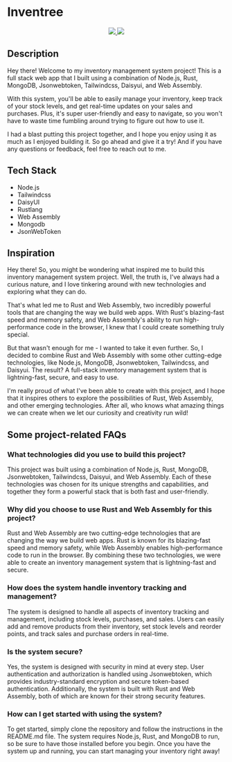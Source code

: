# Inventree

<p align="center" margin="6px">
    <a href="https://github.com/vilayat-ali/Brainfuck/graphs/contributors" alt="Contributors">
        <img src="https://img.shields.io/github/contributors/vilayat-ali/Brainfuck" />
    </a>
    <a href="https://github.com/vilayat-ali/Brainfuck/pulse" alt="Activity">
        <img src="https://img.shields.io/github/commit-activity/m/vilayat-ali/Brainfuck" />
    </a>
</p> 


## Description
Hey there! Welcome to my inventory management system project! This is a full stack web app that I built using a combination of Node.js, Rust, MongoDB, Jsonwebtoken, Tailwindcss, Daisyui, and Web Assembly.

With this system, you'll be able to easily manage your inventory, keep track of your stock levels, and get real-time updates on your sales and purchases. Plus, it's super user-friendly and easy to navigate, so you won't have to waste time fumbling around trying to figure out how to use it.

I had a blast putting this project together, and I hope you enjoy using it as much as I enjoyed building it. So go ahead and give it a try! And if you have any questions or feedback, feel free to reach out to me.

## Tech Stack
- Node.js
- Tailwindcss
- DaisyUI
- Rustlang
- Web Assembly
- Mongodb
- JsonWebToken

## Inspiration
Hey there! So, you might be wondering what inspired me to build this inventory management system project. Well, the truth is, I've always had a curious nature, and I love tinkering around with new technologies and exploring what they can do.

That's what led me to Rust and Web Assembly, two incredibly powerful tools that are changing the way we build web apps. With Rust's blazing-fast speed and memory safety, and Web Assembly's ability to run high-performance code in the browser, I knew that I could create something truly special.

But that wasn't enough for me - I wanted to take it even further. So, I decided to combine Rust and Web Assembly with some other cutting-edge technologies, like Node.js, MongoDB, Jsonwebtoken, Tailwindcss, and Daisyui. The result? A full-stack inventory management system that is lightning-fast, secure, and easy to use.

I'm really proud of what I've been able to create with this project, and I hope that it inspires others to explore the possibilities of Rust, Web Assembly, and other emerging technologies. After all, who knows what amazing things we can create when we let our curiosity and creativity run wild!

## Some project-related FAQs

### What technologies did you use to build this project?
This project was built using a combination of Node.js, Rust, MongoDB, Jsonwebtoken, Tailwindcss, Daisyui, and Web Assembly. Each of these technologies was chosen for its unique strengths and capabilities, and together they form a powerful stack that is both fast and user-friendly.

### Why did you choose to use Rust and Web Assembly for this project?
Rust and Web Assembly are two cutting-edge technologies that are changing the way we build web apps. Rust is known for its blazing-fast speed and memory safety, while Web Assembly enables high-performance code to run in the browser. By combining these two technologies, we were able to create an inventory management system that is lightning-fast and secure.

### How does the system handle inventory tracking and management?
The system is designed to handle all aspects of inventory tracking and management, including stock levels, purchases, and sales. Users can easily add and remove products from their inventory, set stock levels and reorder points, and track sales and purchase orders in real-time.

### Is the system secure?
Yes, the system is designed with security in mind at every step. User authentication and authorization is handled using Jsonwebtoken, which provides industry-standard encryption and secure token-based authentication. Additionally, the system is built with Rust and Web Assembly, both of which are known for their strong security features.

### How can I get started with using the system?
To get started, simply clone the repository and follow the instructions in the README.md file. The system requires Node.js, Rust, and MongoDB to run, so be sure to have those installed before you begin. Once you have the system up and running, you can start managing your inventory right away!
